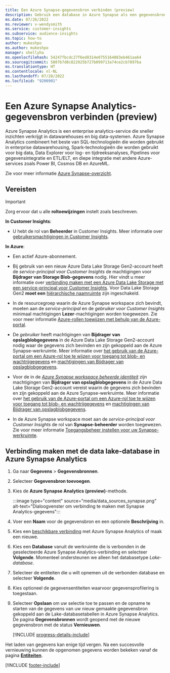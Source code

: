 ```yaml
---
title: Een Azure Synapse-gegevensbron verbinden (preview)
description: Gebruik een database in Azure Synapse als een gegevensbron in Dynamics 365 Customer Insights.
ms.date: 07/26/2022
ms.reviewer: v-wendysmith
ms.service: customer-insights
ms.subservice: audience-insights
ms.topic: how-to
author: mukeshpo
ms.author: mukeshpo
manager: shellyha
ms.openlocfilehash: 54247fbcdc27f6ed8314e0755164083eb461aa64
ms.sourcegitcommit: 5807b7d8c822925b727b099713a74ce2cb7897ba
ms.translationtype: HT
ms.contentlocale: nl-NL
ms.lasthandoff: 07/28/2022
ms.locfileid: "9206901"
---
```

# <a name="connect-an-azure-synapse-analytics-data-source-preview"></a>Een Azure Synapse Analytics-gegevensbron verbinden (preview)

Azure Synapse Analytics is een enterprise analytics-service die sneller inzichten verkrijgt in datawarehouses en big data-systemen. Azure Synapse Analytics combineert het beste van SQL-technologieën die worden gebruikt in enterprise datawarehousing, Spark-technologieën die worden gebruikt voor big data, Data Explorer voor log- en tijdreeksanalyses, Pipelines voor gegevensintegratie en ETL/ELT, en diepe integratie met andere Azure-services zoals Power BI, Cosmos DB en AzureML.

Zie voor meer informatie [Azure Synapse-overzicht](/azure/synapse-analytics/overview-what-is).

## <a name="prerequisites"></a>Vereisten

> [!IMPORTANT]
> Zorg ervoor dat u alle **roltoewijzingen** instelt zoals beschreven.  

**In Customer Insights**:

* U hebt de rol van **Beheerder** in Customer Insights. Meer informatie over [gebruikersmachtigingen in Customer Insights](permissions.md#assign-roles-and-permissions).

**In Azure**:

- Een actief Azure-abonnement.

- Bij gebruik van een nieuw Azure Data Lake Storage Gen2-account heeft de *service-principal voor Customer Insights* de machtigingen voor **Bijdrager van Storage Blob-gegevens** nodig. Hier vindt u meer informatie over [verbinding maken met een Azure Data Lake Storage met een service-principal voor Customer Insights](connect-service-principal.md). Voor Data Lake Storage Gen2 **moet een** [hiërarchische naamruimte](/azure/storage/blobs/data-lake-storage-namespace) zijn ingeschakeld.

- In de resourcegroep waarin de Azure Synapse workspace zich bevindt, moeten aan de *service-principal* en de *gebruiker voor Customer Insights* minimaal machtigingen **Lezer**-machtigingen worden toegewezen. Zie voor meer informatie [Azure-rollen toewijzen met behulp van de Azure-portal](/azure/role-based-access-control/role-assignments-portal).

- De *gebruiker* heeft machtigingen van **Bijdrager van opslagblobgegevens** in de Azure Data Lake Storage Gen2-account nodig waar de gegevens zich bevinden en zijn gekoppeld aan de Azure Synapse-werkruimte. Meer informatie over [het gebruik van de Azure-portal om een Azure-rol toe te wijzen voor toegang tot blob- en wachtrijgegevens](/azure/storage/common/storage-auth-aad-rbac-portal) en [machtigingen van Bijdrager van opslagblobgegevens](/azure/role-based-access-control/built-in-roles#storage-blob-data-contributor).

- Voor de in de *[Azure Synapse workspace beheerde identiteit](/azure/synapse-analytics/security/synapse-workspace-managed-identity)* zijn machtigingen van **Bijdrager van opslagblobgegevens** in de Azure Data Lake Storage Gen2-account vereist waarin de gegevens zich bevinden en zijn gekoppeld aan de Azure Synapse-werkruimte. Meer informatie over [het gebruik van de Azure-portal om een Azure-rol toe te wijzen voor toegang tot blob- en wachtrijgegevens](/azure/storage/common/storage-auth-aad-rbac-portal) en [machtigingen van Bijdrager van opslagblobgegevens](/azure/role-based-access-control/built-in-roles#storage-blob-data-contributor).

- In de Azure Synapse workspace moet aan de *service-principal voor Customer Insights* de rol van **Synapse-beheerder** worden toegewezen. Zie voor meer informatie [Toegangsbeheer instellen voor uw Synapse-werkruimte](/azure/synapse-analytics/security/how-to-set-up-access-control).

## <a name="connect-to-the-data-lake-database-in-azure-synapse-analytics"></a>Verbinding maken met de data lake-database in Azure Synapse Analytics

1. Ga naar **Gegevens** > **Gegevensbronnen**.

1. Selecteer **Gegevensbron toevoegen**.

1. Kies de **Azure Synapse Analytics (preview)**-methode.

   :::image type="content" source="media/data_sources_synapse.png" alt-text="Dialoogvenster om verbinding te maken met Synapse Analytics-gegevens":::
  
1. Voer een **Naam** voor de gegevensbron en een optionele **Beschrijving** in.

1. Kies een [beschikbare verbinding](connections.md) met Azure Synapse Analytics of maak een nieuwe.

1. Kies een **Database** vanuit de werkruimte die is verbonden in de geselecteerde Azure Synapse Analytics-verbinding en selecteer **Volgende**. Momenteel ondersteunen we alleen het databasetype *Lake-database*.

1. Selecteer de entiteiten die u wilt opnemen uit de verbonden database en selecteer **Volgende**.

1. Kies optioneel de gegevensentiteiten waarvoor gegevensprofilering is toegestaan.

1. Selecteer **Opslaan** om uw selectie toe te passen en de opname te starten van de gegevens van uw nieuw gemaakte gegevensbron gekoppeld aan de Lake-databasetabellen in Azure Synapse Analytics. De pagina **Gegevensbronnen** wordt geopend met de nieuwe gegevensbron met de status **Vernieuwen**.

   [!INCLUDE [progress-details-include](includes/progress-details-pane.md)]

Het laden van gegevens kan enige tijd vergen. Na een succesvolle vernieuwing kunnen de opgenomen gegevens worden bekeken vanaf de pagina [**Entiteiten**](entities.md).

[!INCLUDE [footer-include](includes/footer-banner.md)]
